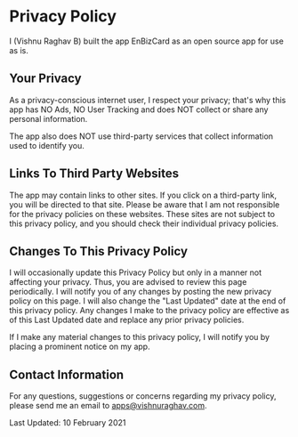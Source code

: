 # Privacy Policy

I (Vishnu Raghav B) built the app EnBizCard as an open source app for use as is.

## Your Privacy

As a privacy-conscious internet user, I respect your privacy; that's why this app has NO Ads, NO User Tracking and does NOT collect or share any personal information.

The app also does NOT use third-party services that collect information used to identify you.

## Links To Third Party Websites

The app may contain links to other sites. If you click on a third-party link, you will be directed to that site. Please be aware that I am not responsible for the privacy policies on these websites. These sites are not subject to this privacy policy, and you should check their individual privacy policies.

## Changes To This Privacy Policy

I will occasionally update this Privacy Policy but only in a manner not affecting your privacy. Thus, you are advised to review this page periodically. I will notify you of any changes by posting the new privacy policy on this page. I will also change the "Last Updated" date at the end of this privacy policy. Any changes I make to the privacy policy are effective as of this Last Updated date and replace any prior privacy policies.

If I make any material changes to this privacy policy, I will notify you by placing a prominent notice on my app.

## Contact Information

For any questions, suggestions or concerns regarding my privacy policy, please send me an email to apps@vishnuraghav.com.

Last Updated: 10 February 2021
